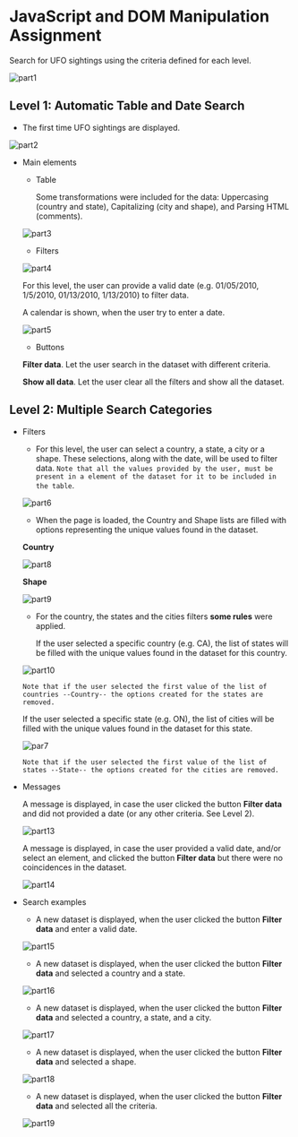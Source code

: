 # JavaScript and DOM Manipulation Assignment

Search for UFO sightings using the criteria defined for each level.

![part1](Images/0_index_0.png)


## Level 1: Automatic Table and Date Search

- The first time UFO sightings are displayed.

![part2](Images/0_index_1.png)


- Main elements

   * Table

     Some transformations were included for the data: Uppercasing (country and state), Capitalizing (city and shape), and Parsing HTML (comments).
   
    ![part3](Images/1_transforming.png)

   * Filters
    
    ![part4](Images/1_filters.png)

     For this level, the user can provide a valid date (e.g. 01/05/2010, 1/5/2010, 01/13/2010, 1/13/2010) to filter data. 
     
     A calendar is shown, when the user try to enter a date.

    ![part5](Images/4_filter_date.png)


   * Buttons
   
   __Filter data__. Let the user search in the dataset with different criteria.
   
   __Show all data__. Let the user clear all the filters and show all the dataset.


## Level 2: Multiple Search Categories

- Filters
    
   * For this level, the user can select a country, a state, a city or a shape. These selections, along with the date, will be used to filter data. `Note that all the values provided by the user, must be present in a element of the dataset for it to be included in the table`. 

    ![part6](Images/1_filters.png)

   * When the page is loaded, the Country and Shape lists are filled with options representing the unique values found in the dataset.

    __Country__

    ![part8](Images/2_filter_country.png)
   
    __Shape__
    
    ![part9](Images/3_filter_shape.png)


   * For the country, the states and the cities filters __some rules__ were applied. 


     If the user selected a specific country (e.g. CA), the list of states will be filled with the unique values found in the dataset for this country. 

    ![part10](Images/2_filter_state.png)

    `Note that if the user selected the first value of the list of countries --Country-- the options created for the states are removed.`


     If the user selected a specific state (e.g. ON), the list of cities will be filled with the unique values found in the dataset for this state. 

    ![par7](Images/2_filter_city.png)

    `Note that if the user selected the first value of the list of states --State-- the options created for the cities are removed.`


- Messages

     A message is displayed, in case the user clicked the button __Filter data__ and did not provided a date (or any other criteria. See Level 2).

     ![part13](Images/9_nofilters.png)


     A message is displayed, in case the user provided a valid date, and/or select an element, and clicked the button __Filter data__ but there were no coincidences in the dataset.

     ![part14](Images/10_nodata.png)


- Search examples

  * A new dataset is displayed, when the user clicked the button __Filter data__ and enter a valid date.

  ![part15](Images/4_results_date.png)

  * A new dataset is displayed, when the user clicked the button __Filter data__ and selected a country and a state.

  ![part16](Images/5_results_cs.png)

   * A new dataset is displayed, when the user clicked the button __Filter data__ and selected a country, a state, and a city.

  ![part17](Images/6_results_csc.png)

  * A new dataset is displayed, when the user clicked the button __Filter data__ and selected a shape.

  ![part18](Images/7_results_shape.png)

  * A new dataset is displayed, when the user clicked the button __Filter data__ and selected all the criteria.

  ![part19](Images/8_results_all.png)
